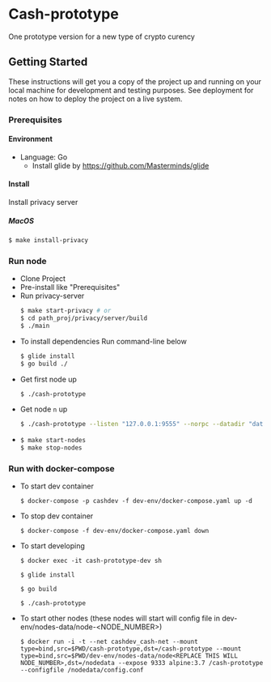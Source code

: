 # Cash-prototype

One prototype version for a new type of crypto curency

## Getting Started

These instructions will get you a copy of the project up and running on your local machine for development and testing purposes. See deployment for notes on how to deploy the project on a live system.

### Prerequisites

#### Environment

- Language: Go
  - Install glide by https://github.com/Masterminds/glide

#### Install

Install privacy server

##### MacOS

```bash
$ make install-privacy
```

### Run node

- Clone Project
- Pre-install like "Prerequisites"
- Run privacy-server
    ```bash
    $ make start-privacy # or
    $ cd path_proj/privacy/server/build
    $ ./main
    ```
- To install dependencies Run command-line below
    ```bash
    $ glide install
    $ go build ./
    ```
- Get first node up
    ```bash
    $ ./cash-prototype
    ```
- Get node `n` up
    ```bash
    $ ./cash-prototype --listen "127.0.0.1:9555" --norpc --datadir "data1" --connect "/ip4/127.0.0.1/tcp/9333/ipfs/QmawrS2w63oXTq9dS8sFYk6ebttLPpdKm7eosTUPx4YGu8" --generate --miningaddr "mgnUx4Ah4VBvtaL7U1VXkmRjKUk3h8pbst"
    ```
-
    ```bash
    $ make start-nodes
    $ make stop-nodes
    ```

### Run with docker-compose
* To start dev container
    ```
    $ docker-compose -p cashdev -f dev-env/docker-compose.yaml up -d
    ```
* To stop dev container
    ```
    $ docker-compose -f dev-env/docker-compose.yaml down
    ```
* To start developing
    ```
    $ docker exec -it cash-prototype-dev sh
    ```
    ```
    $ glide install
    ```
    ```
    $ go build
    ```
    ```
    $ ./cash-prototype
    ```
* To start other nodes (these nodes will start will config file in dev-env/nodes-data/node-<NODE_NUMBER>)
    ```
    $ docker run -i -t --net cashdev_cash-net --mount type=bind,src=$PWD/cash-prototype,dst=/cash-prototype --mount type=bind,src=$PWD/dev-env/nodes-data/node<REPLACE THIS WILL NODE_NUMBER>,dst=/nodedata --expose 9333 alpine:3.7 /cash-prototype --configfile /nodedata/config.conf
    ```
